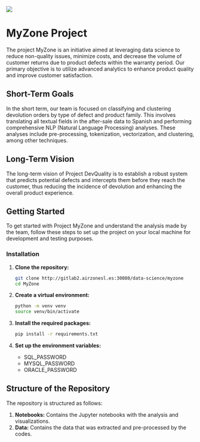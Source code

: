 <img src="https://res.cloudinary.com/airzone/image/upload/v1707308010/images/airzone.svg" />

# MyZone Project

The project MyZone is an initiative aimed at leveraging data science to reduce non-quality issues, minimize costs, and decrease the volume of customer returns due to product defects within the warranty period. Our primary objective is to utilize advanced analytics to enhance product quality and improve customer satisfaction.

## Short-Term Goals

In the short term, our team is focused on classifying and clustering devolution orders by type of defect and product family. This involves translating all textual fields in the after-sale data to Spanish and performing comprehensive NLP (Natural Language Processing) analyses. These analyses include pre-processing, tokenization, vectorization, and clustering, among other techniques.

## Long-Term Vision

The long-term vision of Project DevQuality is to establish a robust system that predicts potential defects and intercepts them before they reach the customer, thus reducing the incidence of devolution and enhancing the overall product experience.

## Getting Started

To get started with Project MyZone and understand the analysis made by the team, follow these steps to set up the project on your local machine for development and testing purposes.

### Installation

1. **Clone the repository:**
   ```bash
   git clone http://gitlab2.airzonesl.es:30080/data-science/myzone
   cd MyZone
    ```
   
2. **Create a virtual environment:**
    ```bash
    python -m venv venv
    source venv/bin/activate
    ```
3. **Install the required packages:**
    ```bash
    pip install -r requirements.txt
    ```
4. **Set up the environment variables:**
   * SQL_PASSWORD
   * MYSQL_PASSWORD
   * ORACLE_PASSWORD
   
## Structure of the Repository

The repository is structured as follows:

1. **Notebooks:** Contains the Jupyter notebooks with the analysis and visualizations.
2. **Data:** Contains the data that was extracted and pre-processed by the codes.